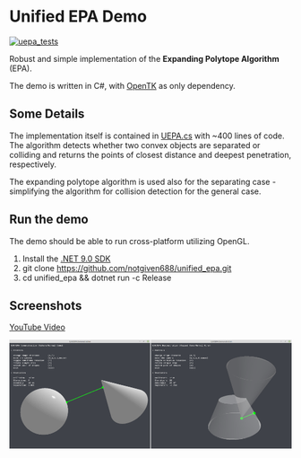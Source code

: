 # Unified EPA Demo 
[![uepa_tests](https://github.com/notgiven688/unified_epa/actions/workflows/uepa_tests.yml/badge.svg)](https://github.com/notgiven688/unified_epa/actions/workflows/uepa_tests.yml)

Robust and simple implementation of the **Expanding Polytope Algorithm** (EPA).

The demo is written in C#, with [OpenTK](https://github.com/opentk/opentk) as only dependency.

## Some Details

The implementation itself is contained in [UEPA.cs](src/UEPA.cs) with ~400 lines of code. The algorithm detects whether two convex objects are separated or colliding and returns the points of closest distance and deepest penetration, respectively.

The expanding polytope algorithm is used also for the separating case - simplifying
the algorithm for collision detection for the general case.

## Run the demo

The demo should be able to run cross-platform utilizing OpenGL.

1. Install the [.NET 9.0 SDK](https://dotnet.microsoft.com/download/dotnet/9.0)
2. git clone https://github.com/notgiven688/unified_epa.git
3. cd unified_epa && dotnet run -c Release

## Screenshots

[YouTube Video](https://www.youtube.com/watch?v=NMdp7A13EAI)

![alt text](screenshots/uepa.png?raw=true)
